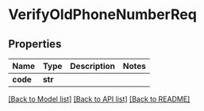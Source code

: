 # VerifyOldPhoneNumberReq

## Properties
Name | Type | Description | Notes
------------ | ------------- | ------------- | -------------
**code** | **str** |  | 

[[Back to Model list]](../README.md#documentation-for-models) [[Back to API list]](../README.md#documentation-for-api-endpoints) [[Back to README]](../README.md)

